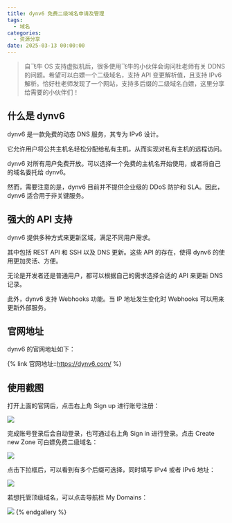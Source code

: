 ```yaml
---
title: dynv6 免费二级域名申请及管理
tags:
  - 域名
categories:
  - 资源分享
date: 2025-03-13 00:00:00
---
```


> 自飞牛 OS 支持虚拟机后，很多使用飞牛的小伙伴会询问杜老师有关 DDNS 的问题。希望可以白嫖一个二级域名，支持 API 变更解析值，且支持 IPv6 解析。恰好杜老师发现了一个网站，支持多后缀的二级域名白嫖，这里分享给需要的小伙伴们！

<!-- more -->

## 什么是 dynv6

dynv6 是一款免费的动态 DNS 服务，其专为 IPv6 设计。

它允许用户将公共主机名轻松分配给私有主机，从而实现对私有主机的远程访问。

dynv6 对所有用户免费开放。可以选择一个免费的主机名开始使用，或者将自己的域名委托给 dynv6。

然而，需要注意的是，dynv6 目前并不提供企业级的 DDoS 防护和 SLA。因此，dynv6 适合用于非关键服务。

## 强大的 API 支持

dynv6 提供多种方式来更新区域，满足不同用户需求。

其中包括 REST API 和 SSH 以及 DNS 更新。这些 API 的存在，使得 dynv6 的使用更加灵活、方便。

无论是开发者还是普通用户，都可以根据自己的需求选择合适的 API 来更新 DNS 记录。

此外，dynv6 支持 Webhooks 功能。当 IP 地址发生变化时 Webhooks 可以用来更新外部服务。

## 官网地址

dynv6 的官网地址如下：

{% link 官网地址::https://dynv6.com/ %}

## 使用截图

打开上面的官网后，点击右上角 Sign up 进行账号注册：

![](https://cdn.dusays.com/2025/03/808-1.jpg)

完成账号登录后会自动登录，也可通过右上角 Sign in 进行登录。点击 Create new Zone 可白嫖免费二级域名：

![](https://cdn.dusays.com/2025/03/808-2.jpg)

点击下拉框后，可以看到有多个后缀可选择，同时填写 IPv4 或者 IPv6 地址：

![](https://cdn.dusays.com/2025/03/808-3.jpg)

若想托管顶级域名，可以点击导航栏 My Domains：

![](https://cdn.dusays.com/2025/03/808-4.jpg)
{% endgallery %}